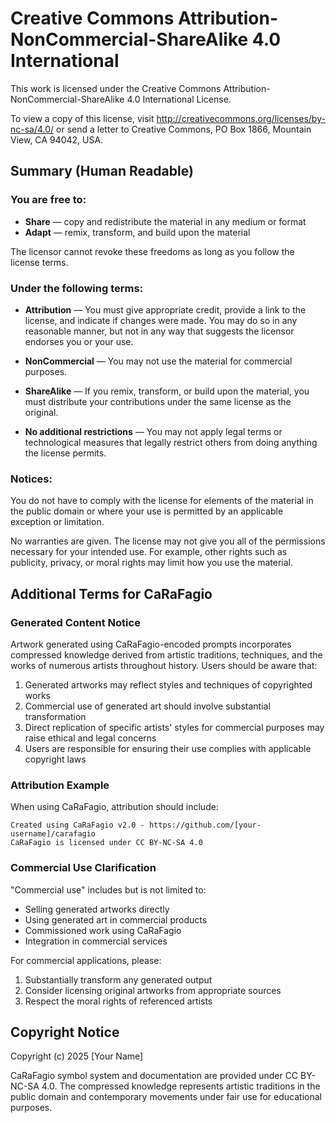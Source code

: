 # Creative Commons Attribution-NonCommercial-ShareAlike 4.0 International

This work is licensed under the Creative Commons Attribution-NonCommercial-ShareAlike 4.0 International License.

To view a copy of this license, visit http://creativecommons.org/licenses/by-nc-sa/4.0/ or send a letter to Creative Commons, PO Box 1866, Mountain View, CA 94042, USA.

## Summary (Human Readable)

### You are free to:

- **Share** — copy and redistribute the material in any medium or format
- **Adapt** — remix, transform, and build upon the material

The licensor cannot revoke these freedoms as long as you follow the license terms.

### Under the following terms:

- **Attribution** — You must give appropriate credit, provide a link to the license, and indicate if changes were made. You may do so in any reasonable manner, but not in any way that suggests the licensor endorses you or your use.

- **NonCommercial** — You may not use the material for commercial purposes.

- **ShareAlike** — If you remix, transform, or build upon the material, you must distribute your contributions under the same license as the original.

- **No additional restrictions** — You may not apply legal terms or technological measures that legally restrict others from doing anything the license permits.

### Notices:

You do not have to comply with the license for elements of the material in the public domain or where your use is permitted by an applicable exception or limitation.

No warranties are given. The license may not give you all of the permissions necessary for your intended use. For example, other rights such as publicity, privacy, or moral rights may limit how you use the material.

## Additional Terms for CaRaFagio

### Generated Content Notice

Artwork generated using CaRaFagio-encoded prompts incorporates compressed knowledge derived from artistic traditions, techniques, and the works of numerous artists throughout history. Users should be aware that:

1. Generated artworks may reflect styles and techniques of copyrighted works
2. Commercial use of generated art should involve substantial transformation
3. Direct replication of specific artists' styles for commercial purposes may raise ethical and legal concerns
4. Users are responsible for ensuring their use complies with applicable copyright laws

### Attribution Example

When using CaRaFagio, attribution should include:
```
Created using CaRaFagio v2.0 - https://github.com/[your-username]/carafagio
CaRaFagio is licensed under CC BY-NC-SA 4.0
```

### Commercial Use Clarification

"Commercial use" includes but is not limited to:
- Selling generated artworks directly
- Using generated art in commercial products
- Commissioned work using CaRaFagio
- Integration in commercial services

For commercial applications, please:
1. Substantially transform any generated output
2. Consider licensing original artworks from appropriate sources
3. Respect the moral rights of referenced artists

## Copyright Notice

Copyright (c) 2025 [Your Name]

CaRaFagio symbol system and documentation are provided under CC BY-NC-SA 4.0.
The compressed knowledge represents artistic traditions in the public domain and contemporary movements under fair use for educational purposes.